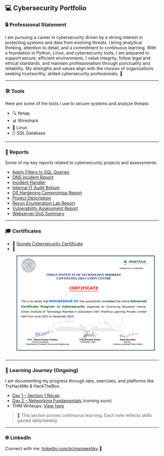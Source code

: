 ## 💻 Cybersecurity Portfolio

### 🔒 Professional Statement  
I am pursuing a career in cybersecurity driven by a strong interest in protecting systems and data from evolving threats. I bring analytical thinking, attention to detail, and a commitment to continuous learning. With a foundation in Python, Linux, and cybersecurity tools, I am prepared to support secure, efficient environments. I value integrity, follow legal and ethical standards, and maintain professionalism through punctuality and reliability. My strengths and values align with the mission of organizations seeking trustworthy, skilled cybersecurity professionals. 🔐  

---

### 🛠 Tools  
Here are some of the tools I use to secure systems and analyze threats:  
- 🔍 Nmap  
- 📊 Wireshark  
- 🐧 Linux  
- 🗄 SQL Database  

---

### 📑 Reports  
Some of my key reports related to cybersecurity projects and assessments:  
- [Apply Filters to SQL Queries](./Reports/Apply%20Filters%20to%20SQL%20Queries.pdf)  
- [DNS Incident Report](./Reports/dns-incident-report.pdf)  
- [Incident Handler](./Reports/Incident%20Handler.pdf)  
- [Internal IT Audit Botium](./Reports/internal-it-audit-botium.pdf)  
- [OS Hardening Compromise Report](./Reports/os-hardening-compromise-report.pdf)  
- [Project Description](./Reports/Project%20Description.pdf)  
- [Recon Enumeration Lab Report](./Reports/Recon_Enumeration_Lab_Report.pdf)  
- [Vulnerability Assessment Report](./Reports/Vulnerability%20Assessment%20Report.pdf)  
- [Webserver DoS Summary](./Reports/webserver-dos-summary.pdf)  

---

### 🎓 Certificates  
- 📜 [Google Cybersecurity Certificate](./Certificate/Google%20Cybersecurity%20Certificate.pdf)  
- 🏅 ![IIT Roorkee Certificate](./Certificate/IIT_roorkee.jpg)  

---

### 📘 Learning Journey (Ongoing)  
I am documenting my progress through labs, exercises, and platforms like TryHackMe & HackTheBox.  

- [Day 1 – Section 1 Recap](./learning-journey/notes/day1.md)  
- [Day 2 – Networking Fundamentals](./learning-journey/notes/day2.md) (coming soon)  
- THM Writeups: [View here](./learning-journey/thm-writeups/)  

> 🚀 This section proves continuous learning. Each note reflects skills gained daily/weekly.  

---

### 🌐 LinkedIn  
Connect with me: [linkedin.com/in/manjeeshkv](https://www.linkedin.com/in/manjeeshkv) 🔗
